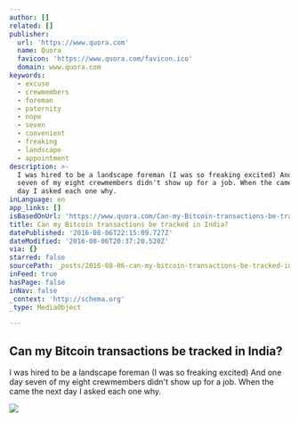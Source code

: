 ```yaml
---
author: []
related: []
publisher:
  url: 'https://www.quora.com'
  name: Quora
  favicon: 'https://www.quora.com/favicon.ico'
  domain: www.quora.com
keywords:
  - excuse
  - crewmembers
  - foreman
  - paternity
  - nope
  - seven
  - convenient
  - freaking
  - landscape
  - appointment
description: >-
  I was hired to be a landscape foreman (I was so freaking excited) And one day
  seven of my eight crewmembers didn't show up for a job. When the came the next
  day I asked each one why.
inLanguage: en
app_links: []
isBasedOnUrl: 'https://www.quora.com/Can-my-Bitcoin-transactions-be-tracked-in-India'
title: Can my Bitcoin transactions be tracked in India?
datePublished: '2016-08-06T22:15:09.727Z'
dateModified: '2016-08-06T20:37:20.520Z'
via: {}
starred: false
sourcePath: _posts/2016-08-06-can-my-bitcoin-transactions-be-tracked-in-india.md
inFeed: true
hasPage: false
inNav: false
_context: 'http://schema.org'
_type: MediaObject

---
```

<article style=""><h1>Can my Bitcoin transactions be tracked in India?</h1><p>I was hired to be a landscape foreman (I was so freaking excited) And one day seven of my eight crewmembers didn't show up for a job. When the came the next day I asked each one why.</p><img src="https://qsf.ec.quoracdn.net/-images.new_grid.fb_share_default.png2801ad8885530345.png" /></article>